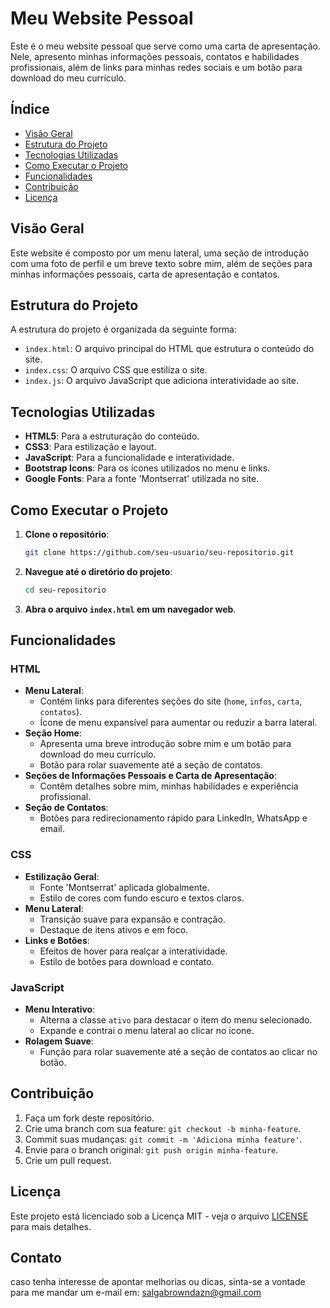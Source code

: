 # Meu Website Pessoal

Este é o meu website pessoal que serve como uma carta de apresentação. Nele, apresento minhas informações pessoais, contatos e habilidades profissionais, além de links para minhas redes sociais e um botão para download do meu currículo.

## Índice
- [Visão Geral](#visão-geral)
- [Estrutura do Projeto](#estrutura-do-projeto)
- [Tecnologias Utilizadas](#tecnologias-utilizadas)
- [Como Executar o Projeto](#como-executar-o-projeto)
- [Funcionalidades](#funcionalidades)
- [Contribuição](#contribuição)
- [Licença](#licença)

## Visão Geral
Este website é composto por um menu lateral, uma seção de introdução com uma foto de perfil e um breve texto sobre mim, além de seções para minhas informações pessoais, carta de apresentação e contatos.

## Estrutura do Projeto
A estrutura do projeto é organizada da seguinte forma:
- `index.html`: O arquivo principal do HTML que estrutura o conteúdo do site.
- `index.css`: O arquivo CSS que estiliza o site.
- `index.js`: O arquivo JavaScript que adiciona interatividade ao site.

## Tecnologias Utilizadas
- **HTML5**: Para a estruturação do conteúdo.
- **CSS3**: Para estilização e layout.
- **JavaScript**: Para a funcionalidade e interatividade.
- **Bootstrap Icons**: Para os ícones utilizados no menu e links.
- **Google Fonts**: Para a fonte 'Montserrat' utilizada no site.

## Como Executar o Projeto
1. **Clone o repositório**:
   ```bash
   git clone https://github.com/seu-usuario/seu-repositorio.git
   ```
2. **Navegue até o diretório do projeto**:
   ```bash
   cd seu-repositorio
   ```
3. **Abra o arquivo `index.html` em um navegador web**.

## Funcionalidades
### HTML
- **Menu Lateral**:
  - Contém links para diferentes seções do site (`home`, `infos`, `carta`, `contatos`).
  - Ícone de menu expansível para aumentar ou reduzir a barra lateral.
- **Seção Home**:
  - Apresenta uma breve introdução sobre mim e um botão para download do meu currículo.
  - Botão para rolar suavemente até a seção de contatos.
- **Seções de Informações Pessoais e Carta de Apresentação**:
  - Contêm detalhes sobre mim, minhas habilidades e experiência profissional.
- **Seção de Contatos**:
  - Botões para redirecionamento rápido para LinkedIn, WhatsApp e email.

### CSS
- **Estilização Geral**:
  - Fonte 'Montserrat' aplicada globalmente.
  - Estilo de cores com fundo escuro e textos claros.
- **Menu Lateral**:
  - Transição suave para expansão e contração.
  - Destaque de itens ativos e em foco.
- **Links e Botões**:
  - Efeitos de hover para realçar a interatividade.
  - Estilo de botões para download e contato.

### JavaScript
- **Menu Interativo**:
  - Alterna a classe `ativo` para destacar o item do menu selecionado.
  - Expande e contrai o menu lateral ao clicar no ícone.
- **Rolagem Suave**:
  - Função para rolar suavemente até a seção de contatos ao clicar no botão.

## Contribuição
1. Faça um fork deste repositório.
2. Crie uma branch com sua feature: `git checkout -b minha-feature`.
3. Commit suas mudanças: `git commit -m 'Adiciona minha feature'`.
4. Envie para o branch original: `git push origin minha-feature`.
5. Crie um pull request.

## Licença
Este projeto está licenciado sob a Licença MIT - veja o arquivo [LICENSE](LICENSE) para mais detalhes.
## Contato
caso tenha interesse de apontar melhorias ou dicas, sinta-se a vontade para me mandar um e-mail em: salgabrowndazn@gmail.com
